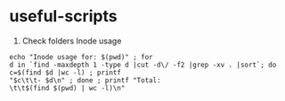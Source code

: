 # useful-scripts

1.  Check folders Inode usage

<code>echo "Inode usage for: $(pwd)" ; for d in `find -maxdepth 1 -type d |cut -d\/ -f2 |grep -xv . |sort`; do c=$(find $d |wc -l) ; printf "$c\t\t- $d\n" ; done ; printf "Total: \t\t$(find $(pwd) | wc -l)\n"</code>
   
